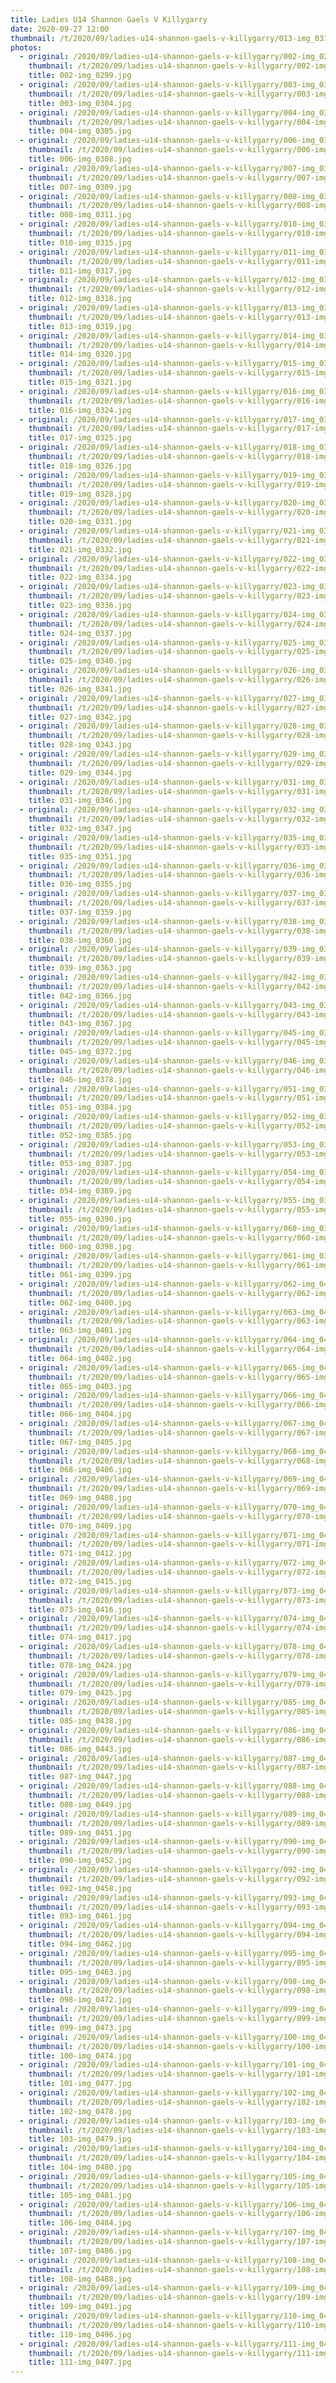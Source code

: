 ```yaml
---
title: Ladies U14 Shannon Gaels V Killygarry
date: 2020-09-27 12:00
thumbnail: /t/2020/09/ladies-u14-shannon-gaels-v-killygarry/013-img_0319.jpg
photos:
  - original: /2020/09/ladies-u14-shannon-gaels-v-killygarry/002-img_0299.jpg
    thumbnail: /t/2020/09/ladies-u14-shannon-gaels-v-killygarry/002-img_0299.jpg
    title: 002-img_0299.jpg
  - original: /2020/09/ladies-u14-shannon-gaels-v-killygarry/003-img_0304.jpg
    thumbnail: /t/2020/09/ladies-u14-shannon-gaels-v-killygarry/003-img_0304.jpg
    title: 003-img_0304.jpg
  - original: /2020/09/ladies-u14-shannon-gaels-v-killygarry/004-img_0305.jpg
    thumbnail: /t/2020/09/ladies-u14-shannon-gaels-v-killygarry/004-img_0305.jpg
    title: 004-img_0305.jpg
  - original: /2020/09/ladies-u14-shannon-gaels-v-killygarry/006-img_0308.jpg
    thumbnail: /t/2020/09/ladies-u14-shannon-gaels-v-killygarry/006-img_0308.jpg
    title: 006-img_0308.jpg
  - original: /2020/09/ladies-u14-shannon-gaels-v-killygarry/007-img_0309.jpg
    thumbnail: /t/2020/09/ladies-u14-shannon-gaels-v-killygarry/007-img_0309.jpg
    title: 007-img_0309.jpg
  - original: /2020/09/ladies-u14-shannon-gaels-v-killygarry/008-img_0311.jpg
    thumbnail: /t/2020/09/ladies-u14-shannon-gaels-v-killygarry/008-img_0311.jpg
    title: 008-img_0311.jpg
  - original: /2020/09/ladies-u14-shannon-gaels-v-killygarry/010-img_0315.jpg
    thumbnail: /t/2020/09/ladies-u14-shannon-gaels-v-killygarry/010-img_0315.jpg
    title: 010-img_0315.jpg
  - original: /2020/09/ladies-u14-shannon-gaels-v-killygarry/011-img_0317.jpg
    thumbnail: /t/2020/09/ladies-u14-shannon-gaels-v-killygarry/011-img_0317.jpg
    title: 011-img_0317.jpg
  - original: /2020/09/ladies-u14-shannon-gaels-v-killygarry/012-img_0318.jpg
    thumbnail: /t/2020/09/ladies-u14-shannon-gaels-v-killygarry/012-img_0318.jpg
    title: 012-img_0318.jpg
  - original: /2020/09/ladies-u14-shannon-gaels-v-killygarry/013-img_0319.jpg
    thumbnail: /t/2020/09/ladies-u14-shannon-gaels-v-killygarry/013-img_0319.jpg
    title: 013-img_0319.jpg
  - original: /2020/09/ladies-u14-shannon-gaels-v-killygarry/014-img_0320.jpg
    thumbnail: /t/2020/09/ladies-u14-shannon-gaels-v-killygarry/014-img_0320.jpg
    title: 014-img_0320.jpg
  - original: /2020/09/ladies-u14-shannon-gaels-v-killygarry/015-img_0321.jpg
    thumbnail: /t/2020/09/ladies-u14-shannon-gaels-v-killygarry/015-img_0321.jpg
    title: 015-img_0321.jpg
  - original: /2020/09/ladies-u14-shannon-gaels-v-killygarry/016-img_0324.jpg
    thumbnail: /t/2020/09/ladies-u14-shannon-gaels-v-killygarry/016-img_0324.jpg
    title: 016-img_0324.jpg
  - original: /2020/09/ladies-u14-shannon-gaels-v-killygarry/017-img_0325.jpg
    thumbnail: /t/2020/09/ladies-u14-shannon-gaels-v-killygarry/017-img_0325.jpg
    title: 017-img_0325.jpg
  - original: /2020/09/ladies-u14-shannon-gaels-v-killygarry/018-img_0326.jpg
    thumbnail: /t/2020/09/ladies-u14-shannon-gaels-v-killygarry/018-img_0326.jpg
    title: 018-img_0326.jpg
  - original: /2020/09/ladies-u14-shannon-gaels-v-killygarry/019-img_0328.jpg
    thumbnail: /t/2020/09/ladies-u14-shannon-gaels-v-killygarry/019-img_0328.jpg
    title: 019-img_0328.jpg
  - original: /2020/09/ladies-u14-shannon-gaels-v-killygarry/020-img_0331.jpg
    thumbnail: /t/2020/09/ladies-u14-shannon-gaels-v-killygarry/020-img_0331.jpg
    title: 020-img_0331.jpg
  - original: /2020/09/ladies-u14-shannon-gaels-v-killygarry/021-img_0332.jpg
    thumbnail: /t/2020/09/ladies-u14-shannon-gaels-v-killygarry/021-img_0332.jpg
    title: 021-img_0332.jpg
  - original: /2020/09/ladies-u14-shannon-gaels-v-killygarry/022-img_0334.jpg
    thumbnail: /t/2020/09/ladies-u14-shannon-gaels-v-killygarry/022-img_0334.jpg
    title: 022-img_0334.jpg
  - original: /2020/09/ladies-u14-shannon-gaels-v-killygarry/023-img_0336.jpg
    thumbnail: /t/2020/09/ladies-u14-shannon-gaels-v-killygarry/023-img_0336.jpg
    title: 023-img_0336.jpg
  - original: /2020/09/ladies-u14-shannon-gaels-v-killygarry/024-img_0337.jpg
    thumbnail: /t/2020/09/ladies-u14-shannon-gaels-v-killygarry/024-img_0337.jpg
    title: 024-img_0337.jpg
  - original: /2020/09/ladies-u14-shannon-gaels-v-killygarry/025-img_0340.jpg
    thumbnail: /t/2020/09/ladies-u14-shannon-gaels-v-killygarry/025-img_0340.jpg
    title: 025-img_0340.jpg
  - original: /2020/09/ladies-u14-shannon-gaels-v-killygarry/026-img_0341.jpg
    thumbnail: /t/2020/09/ladies-u14-shannon-gaels-v-killygarry/026-img_0341.jpg
    title: 026-img_0341.jpg
  - original: /2020/09/ladies-u14-shannon-gaels-v-killygarry/027-img_0342.jpg
    thumbnail: /t/2020/09/ladies-u14-shannon-gaels-v-killygarry/027-img_0342.jpg
    title: 027-img_0342.jpg
  - original: /2020/09/ladies-u14-shannon-gaels-v-killygarry/028-img_0343.jpg
    thumbnail: /t/2020/09/ladies-u14-shannon-gaels-v-killygarry/028-img_0343.jpg
    title: 028-img_0343.jpg
  - original: /2020/09/ladies-u14-shannon-gaels-v-killygarry/029-img_0344.jpg
    thumbnail: /t/2020/09/ladies-u14-shannon-gaels-v-killygarry/029-img_0344.jpg
    title: 029-img_0344.jpg
  - original: /2020/09/ladies-u14-shannon-gaels-v-killygarry/031-img_0346.jpg
    thumbnail: /t/2020/09/ladies-u14-shannon-gaels-v-killygarry/031-img_0346.jpg
    title: 031-img_0346.jpg
  - original: /2020/09/ladies-u14-shannon-gaels-v-killygarry/032-img_0347.jpg
    thumbnail: /t/2020/09/ladies-u14-shannon-gaels-v-killygarry/032-img_0347.jpg
    title: 032-img_0347.jpg
  - original: /2020/09/ladies-u14-shannon-gaels-v-killygarry/035-img_0351.jpg
    thumbnail: /t/2020/09/ladies-u14-shannon-gaels-v-killygarry/035-img_0351.jpg
    title: 035-img_0351.jpg
  - original: /2020/09/ladies-u14-shannon-gaels-v-killygarry/036-img_0355.jpg
    thumbnail: /t/2020/09/ladies-u14-shannon-gaels-v-killygarry/036-img_0355.jpg
    title: 036-img_0355.jpg
  - original: /2020/09/ladies-u14-shannon-gaels-v-killygarry/037-img_0359.jpg
    thumbnail: /t/2020/09/ladies-u14-shannon-gaels-v-killygarry/037-img_0359.jpg
    title: 037-img_0359.jpg
  - original: /2020/09/ladies-u14-shannon-gaels-v-killygarry/038-img_0360.jpg
    thumbnail: /t/2020/09/ladies-u14-shannon-gaels-v-killygarry/038-img_0360.jpg
    title: 038-img_0360.jpg
  - original: /2020/09/ladies-u14-shannon-gaels-v-killygarry/039-img_0363.jpg
    thumbnail: /t/2020/09/ladies-u14-shannon-gaels-v-killygarry/039-img_0363.jpg
    title: 039-img_0363.jpg
  - original: /2020/09/ladies-u14-shannon-gaels-v-killygarry/042-img_0366.jpg
    thumbnail: /t/2020/09/ladies-u14-shannon-gaels-v-killygarry/042-img_0366.jpg
    title: 042-img_0366.jpg
  - original: /2020/09/ladies-u14-shannon-gaels-v-killygarry/043-img_0367.jpg
    thumbnail: /t/2020/09/ladies-u14-shannon-gaels-v-killygarry/043-img_0367.jpg
    title: 043-img_0367.jpg
  - original: /2020/09/ladies-u14-shannon-gaels-v-killygarry/045-img_0372.jpg
    thumbnail: /t/2020/09/ladies-u14-shannon-gaels-v-killygarry/045-img_0372.jpg
    title: 045-img_0372.jpg
  - original: /2020/09/ladies-u14-shannon-gaels-v-killygarry/046-img_0378.jpg
    thumbnail: /t/2020/09/ladies-u14-shannon-gaels-v-killygarry/046-img_0378.jpg
    title: 046-img_0378.jpg
  - original: /2020/09/ladies-u14-shannon-gaels-v-killygarry/051-img_0384.jpg
    thumbnail: /t/2020/09/ladies-u14-shannon-gaels-v-killygarry/051-img_0384.jpg
    title: 051-img_0384.jpg
  - original: /2020/09/ladies-u14-shannon-gaels-v-killygarry/052-img_0385.jpg
    thumbnail: /t/2020/09/ladies-u14-shannon-gaels-v-killygarry/052-img_0385.jpg
    title: 052-img_0385.jpg
  - original: /2020/09/ladies-u14-shannon-gaels-v-killygarry/053-img_0387.jpg
    thumbnail: /t/2020/09/ladies-u14-shannon-gaels-v-killygarry/053-img_0387.jpg
    title: 053-img_0387.jpg
  - original: /2020/09/ladies-u14-shannon-gaels-v-killygarry/054-img_0389.jpg
    thumbnail: /t/2020/09/ladies-u14-shannon-gaels-v-killygarry/054-img_0389.jpg
    title: 054-img_0389.jpg
  - original: /2020/09/ladies-u14-shannon-gaels-v-killygarry/055-img_0390.jpg
    thumbnail: /t/2020/09/ladies-u14-shannon-gaels-v-killygarry/055-img_0390.jpg
    title: 055-img_0390.jpg
  - original: /2020/09/ladies-u14-shannon-gaels-v-killygarry/060-img_0398.jpg
    thumbnail: /t/2020/09/ladies-u14-shannon-gaels-v-killygarry/060-img_0398.jpg
    title: 060-img_0398.jpg
  - original: /2020/09/ladies-u14-shannon-gaels-v-killygarry/061-img_0399.jpg
    thumbnail: /t/2020/09/ladies-u14-shannon-gaels-v-killygarry/061-img_0399.jpg
    title: 061-img_0399.jpg
  - original: /2020/09/ladies-u14-shannon-gaels-v-killygarry/062-img_0400.jpg
    thumbnail: /t/2020/09/ladies-u14-shannon-gaels-v-killygarry/062-img_0400.jpg
    title: 062-img_0400.jpg
  - original: /2020/09/ladies-u14-shannon-gaels-v-killygarry/063-img_0401.jpg
    thumbnail: /t/2020/09/ladies-u14-shannon-gaels-v-killygarry/063-img_0401.jpg
    title: 063-img_0401.jpg
  - original: /2020/09/ladies-u14-shannon-gaels-v-killygarry/064-img_0402.jpg
    thumbnail: /t/2020/09/ladies-u14-shannon-gaels-v-killygarry/064-img_0402.jpg
    title: 064-img_0402.jpg
  - original: /2020/09/ladies-u14-shannon-gaels-v-killygarry/065-img_0403.jpg
    thumbnail: /t/2020/09/ladies-u14-shannon-gaels-v-killygarry/065-img_0403.jpg
    title: 065-img_0403.jpg
  - original: /2020/09/ladies-u14-shannon-gaels-v-killygarry/066-img_0404.jpg
    thumbnail: /t/2020/09/ladies-u14-shannon-gaels-v-killygarry/066-img_0404.jpg
    title: 066-img_0404.jpg
  - original: /2020/09/ladies-u14-shannon-gaels-v-killygarry/067-img_0405.jpg
    thumbnail: /t/2020/09/ladies-u14-shannon-gaels-v-killygarry/067-img_0405.jpg
    title: 067-img_0405.jpg
  - original: /2020/09/ladies-u14-shannon-gaels-v-killygarry/068-img_0406.jpg
    thumbnail: /t/2020/09/ladies-u14-shannon-gaels-v-killygarry/068-img_0406.jpg
    title: 068-img_0406.jpg
  - original: /2020/09/ladies-u14-shannon-gaels-v-killygarry/069-img_0408.jpg
    thumbnail: /t/2020/09/ladies-u14-shannon-gaels-v-killygarry/069-img_0408.jpg
    title: 069-img_0408.jpg
  - original: /2020/09/ladies-u14-shannon-gaels-v-killygarry/070-img_0409.jpg
    thumbnail: /t/2020/09/ladies-u14-shannon-gaels-v-killygarry/070-img_0409.jpg
    title: 070-img_0409.jpg
  - original: /2020/09/ladies-u14-shannon-gaels-v-killygarry/071-img_0412.jpg
    thumbnail: /t/2020/09/ladies-u14-shannon-gaels-v-killygarry/071-img_0412.jpg
    title: 071-img_0412.jpg
  - original: /2020/09/ladies-u14-shannon-gaels-v-killygarry/072-img_0415.jpg
    thumbnail: /t/2020/09/ladies-u14-shannon-gaels-v-killygarry/072-img_0415.jpg
    title: 072-img_0415.jpg
  - original: /2020/09/ladies-u14-shannon-gaels-v-killygarry/073-img_0416.jpg
    thumbnail: /t/2020/09/ladies-u14-shannon-gaels-v-killygarry/073-img_0416.jpg
    title: 073-img_0416.jpg
  - original: /2020/09/ladies-u14-shannon-gaels-v-killygarry/074-img_0417.jpg
    thumbnail: /t/2020/09/ladies-u14-shannon-gaels-v-killygarry/074-img_0417.jpg
    title: 074-img_0417.jpg
  - original: /2020/09/ladies-u14-shannon-gaels-v-killygarry/078-img_0424.jpg
    thumbnail: /t/2020/09/ladies-u14-shannon-gaels-v-killygarry/078-img_0424.jpg
    title: 078-img_0424.jpg
  - original: /2020/09/ladies-u14-shannon-gaels-v-killygarry/079-img_0425.jpg
    thumbnail: /t/2020/09/ladies-u14-shannon-gaels-v-killygarry/079-img_0425.jpg
    title: 079-img_0425.jpg
  - original: /2020/09/ladies-u14-shannon-gaels-v-killygarry/085-img_0438.jpg
    thumbnail: /t/2020/09/ladies-u14-shannon-gaels-v-killygarry/085-img_0438.jpg
    title: 085-img_0438.jpg
  - original: /2020/09/ladies-u14-shannon-gaels-v-killygarry/086-img_0443.jpg
    thumbnail: /t/2020/09/ladies-u14-shannon-gaels-v-killygarry/086-img_0443.jpg
    title: 086-img_0443.jpg
  - original: /2020/09/ladies-u14-shannon-gaels-v-killygarry/087-img_0447.jpg
    thumbnail: /t/2020/09/ladies-u14-shannon-gaels-v-killygarry/087-img_0447.jpg
    title: 087-img_0447.jpg
  - original: /2020/09/ladies-u14-shannon-gaels-v-killygarry/088-img_0449.jpg
    thumbnail: /t/2020/09/ladies-u14-shannon-gaels-v-killygarry/088-img_0449.jpg
    title: 088-img_0449.jpg
  - original: /2020/09/ladies-u14-shannon-gaels-v-killygarry/089-img_0451.jpg
    thumbnail: /t/2020/09/ladies-u14-shannon-gaels-v-killygarry/089-img_0451.jpg
    title: 089-img_0451.jpg
  - original: /2020/09/ladies-u14-shannon-gaels-v-killygarry/090-img_0452.jpg
    thumbnail: /t/2020/09/ladies-u14-shannon-gaels-v-killygarry/090-img_0452.jpg
    title: 090-img_0452.jpg
  - original: /2020/09/ladies-u14-shannon-gaels-v-killygarry/092-img_0458.jpg
    thumbnail: /t/2020/09/ladies-u14-shannon-gaels-v-killygarry/092-img_0458.jpg
    title: 092-img_0458.jpg
  - original: /2020/09/ladies-u14-shannon-gaels-v-killygarry/093-img_0461.jpg
    thumbnail: /t/2020/09/ladies-u14-shannon-gaels-v-killygarry/093-img_0461.jpg
    title: 093-img_0461.jpg
  - original: /2020/09/ladies-u14-shannon-gaels-v-killygarry/094-img_0462.jpg
    thumbnail: /t/2020/09/ladies-u14-shannon-gaels-v-killygarry/094-img_0462.jpg
    title: 094-img_0462.jpg
  - original: /2020/09/ladies-u14-shannon-gaels-v-killygarry/095-img_0463.jpg
    thumbnail: /t/2020/09/ladies-u14-shannon-gaels-v-killygarry/095-img_0463.jpg
    title: 095-img_0463.jpg
  - original: /2020/09/ladies-u14-shannon-gaels-v-killygarry/098-img_0472.jpg
    thumbnail: /t/2020/09/ladies-u14-shannon-gaels-v-killygarry/098-img_0472.jpg
    title: 098-img_0472.jpg
  - original: /2020/09/ladies-u14-shannon-gaels-v-killygarry/099-img_0473.jpg
    thumbnail: /t/2020/09/ladies-u14-shannon-gaels-v-killygarry/099-img_0473.jpg
    title: 099-img_0473.jpg
  - original: /2020/09/ladies-u14-shannon-gaels-v-killygarry/100-img_0474.jpg
    thumbnail: /t/2020/09/ladies-u14-shannon-gaels-v-killygarry/100-img_0474.jpg
    title: 100-img_0474.jpg
  - original: /2020/09/ladies-u14-shannon-gaels-v-killygarry/101-img_0477.jpg
    thumbnail: /t/2020/09/ladies-u14-shannon-gaels-v-killygarry/101-img_0477.jpg
    title: 101-img_0477.jpg
  - original: /2020/09/ladies-u14-shannon-gaels-v-killygarry/102-img_0478.jpg
    thumbnail: /t/2020/09/ladies-u14-shannon-gaels-v-killygarry/102-img_0478.jpg
    title: 102-img_0478.jpg
  - original: /2020/09/ladies-u14-shannon-gaels-v-killygarry/103-img_0479.jpg
    thumbnail: /t/2020/09/ladies-u14-shannon-gaels-v-killygarry/103-img_0479.jpg
    title: 103-img_0479.jpg
  - original: /2020/09/ladies-u14-shannon-gaels-v-killygarry/104-img_0480.jpg
    thumbnail: /t/2020/09/ladies-u14-shannon-gaels-v-killygarry/104-img_0480.jpg
    title: 104-img_0480.jpg
  - original: /2020/09/ladies-u14-shannon-gaels-v-killygarry/105-img_0481.jpg
    thumbnail: /t/2020/09/ladies-u14-shannon-gaels-v-killygarry/105-img_0481.jpg
    title: 105-img_0481.jpg
  - original: /2020/09/ladies-u14-shannon-gaels-v-killygarry/106-img_0484.jpg
    thumbnail: /t/2020/09/ladies-u14-shannon-gaels-v-killygarry/106-img_0484.jpg
    title: 106-img_0484.jpg
  - original: /2020/09/ladies-u14-shannon-gaels-v-killygarry/107-img_0486.jpg
    thumbnail: /t/2020/09/ladies-u14-shannon-gaels-v-killygarry/107-img_0486.jpg
    title: 107-img_0486.jpg
  - original: /2020/09/ladies-u14-shannon-gaels-v-killygarry/108-img_0488.jpg
    thumbnail: /t/2020/09/ladies-u14-shannon-gaels-v-killygarry/108-img_0488.jpg
    title: 108-img_0488.jpg
  - original: /2020/09/ladies-u14-shannon-gaels-v-killygarry/109-img_0491.jpg
    thumbnail: /t/2020/09/ladies-u14-shannon-gaels-v-killygarry/109-img_0491.jpg
    title: 109-img_0491.jpg
  - original: /2020/09/ladies-u14-shannon-gaels-v-killygarry/110-img_0496.jpg
    thumbnail: /t/2020/09/ladies-u14-shannon-gaels-v-killygarry/110-img_0496.jpg
    title: 110-img_0496.jpg
  - original: /2020/09/ladies-u14-shannon-gaels-v-killygarry/111-img_0497.jpg
    thumbnail: /t/2020/09/ladies-u14-shannon-gaels-v-killygarry/111-img_0497.jpg
    title: 111-img_0497.jpg
---
```

